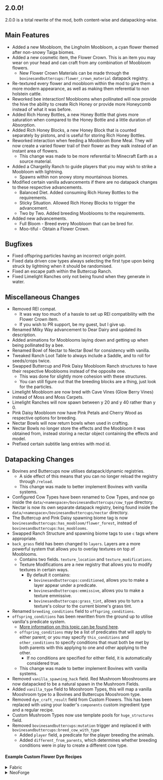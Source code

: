 ## 2.0.0!
2.0.0 is a total rewrite of the mod, both content-wise and datapacking-wise.

## Main Features
- Added a new Moobloom, the Lingholm Moobloom, a cyan flower themed after non-snowy Taiga biomes.
- Added a new cosmetic item, the Flower Crown. This is an item you may wear on your head and can craft from any combination of Moobloom flowers.
  - New Flower Crown Materials can be made through the `bovinesandbuttercups:flower_crown_material` datapack registry.
- Re-textured every flower and moobloom within the mod to give them a more modern appearance, as well as making them referential to non holstein cattle.
- Reworked bee interaction! Mooblooms when pollinated will now provide the hive the ability to create Rich Honey or provide more Honeycomb instead of what it was before.
- Added Rich Honey Bottles, a new Honey Bottle that gives more saturation when compared to the Honey Bottle and a little duration of Absorption.
- Added Rich Honey Blocks, a new Honey Block that is counted separately by pistons, and is useful for storing Rich Honey Bottles.
- Reworked interaction when feeding a Moobloom Bone Meal. They will now create a varied flower trail of their flower as they walk instead of an instant area of flowers.
  - This change was made to be more referential to Minecraft Earth as a source material.
- Added a Chargelily Ranch to guide players that you may wish to strike a Moobloom with lightning.
  - Spawns within non snowy stony mountainous biomes.
- Modified certain vanilla advancements if there are no datapack changes to these respective advancements.
  - Balanced Diet. Added consuming Rich Honey Bottles to the requirements.
  - Sticky Situation. Allowed Rich Honey Blocks to trigger the advancement.
  - Two by Two. Added breeding Mooblooms to the requirements.
- Added new advancements.
  - Full Bloom - Breed every Moobloom that can be bred for.
  - Moo-tiful - Obtain a Flower Crown.

## Bugfixes
- Fixed offspring particles having an incorrect origin point.
- Fixed data driven cow types always selecting the first type upon being struck by lightning when it should be randomised.
- Fixed an escape path within the Buttercup Ranch.
- Fixed Limelight Ranches only not being found when they generate in water.

## Miscellaneous Changes
- Removed REI compat.
  - It was way too much of a hassle to set up REI compatibility with the Flower Crown item.
  - If you wish to PR support, be my guest, but I give up.
- Renamed Milky Way advancement to Dear Dairy and updated its description.
- Added animations for Mooblooms laying down and getting up when being pollinated by a bee.
- Renamed Bowl of Nectar to Nectar Bowl for consistency with vanilla.
- Tweaked Ranch Loot Table to always include a Saddle, and to roll for seeds/crops twice.
- Swapped Buttercup and Pink Daisy Moobloom Ranch structures to have their respective Mooblooms instead of the opposite one.
  - This was done for slightly more cohesion with these structures.
  - You can still figure out that the breeding blocks are a thing, just look for the particles.
- Limelight Moobloom are now bred with Cave Vines (Glow Berry Vines) instead of Moss and Moss Carpets.
- Limelight Ranches will now spawn between y 20 and y 40 rather than y 0.
- Pink Daisy Moobloom now have Pink Petals and Cherry Wood as respective options for breeding.
- Nectar Bowls will now return bowls when used in crafting.
- Nectar Bowls no longer store the effects and the Moobloom it was obtained from, instead storing a nectar object containing the effects and model.
- Prefixed certain subtitle lang entries with mod id.

## Datapacking Changes
- Bovines and Buttercups now utilises datapack/dynamic registries.
  - A side effect of this means that you can no longer reload the registry through `/reload`.
  - This change was made to better implement Bovines with vanilla systems.
- Configured Cow Types have been renamed to Cow Types, and now go inside the `data/<namespace>/bovinesandbuttercups/cow_type` directory.
- Nectar is now its own separate datapack registry, being found inside the `data/<namespace>/bovinesandbuttercups/nectar` directory.
- The Buttercup and Pink Daisy spawning biome tag is now `bovinesandbuttercups:has_moobloom/flower_forest`, instead of `bovinesandbuttercups:has_mooblooms`.
- Swapped Ranch Structure and spawning biome tags to use `c` tags where appropriate.
- `back_grass` field has been changed to `layers`. Layers are a more powerful system that allows you to overlay textures on top of Mooblooms.
  - Contains two fields. `texture_location` and `texture_modifications`.
  - Texture Modifications are a new registry that allows you to modify textures in certain ways.
    - By default it contains:
      - `bovinesandbuttercups:conditioned`, allows you to make a layer appear under a predicate.
      - `bovinesandbuttercups:emmissive`, allows you to make a texture emmissive.
      - `bovinesandbuttercups:grass_tint`, allows you to turn a texture's colour to the current biome's grass tint.
- Renamed `breeding_conditions` field to `offspring_conditions`.
- `offspring_conditions` has been rewritten from the ground up to utilise vanilla's predicate system.
  - [More information on this topic can be found here](https://minecraft.wiki/w/Predicate).
  - `offspring_conditions` may be a list of predicates that will apply to either parent; or you may specify `this_conditions` and `other_conditions` to specify conditions that must both be met by both parents with this applying to one and other applying to the other.
    - If no conditions are specified for either field, it is automatically considered true.
  - This change was made to better implement Bovines with vanilla systems.
- Removed `vanilla_spawning_hack` field. Red Mushroom Mooshrooms are now datapacked to be a natural spawn in the Mushroom Fields.
- Added `vanilla_type` field to Mooshroom Types, this will map a vanilla Mooshroom type to a Bovines and Buttercups Mooshroom type.
- Removed `dye_craft_result` field from Custom Flowers. This has been replaced with using your loader's `components` custom ingredient type and a regular recipe.
- Custom Mushroom Types now use template pools for `huge_structures` field.
- Removed `bovinesandbuttercups:mutation` trigger and replaced it with `bovinesandbuttercups:breed_cow_with_type`
  - Added `player` field, a predicate for the player breeding the animals.
  - Added `different_from_parents`, which determines whether breeding conditions were in play to create a different cow type.

#### Example Custom Flower Dye Recipes
<details>
<summary>Fabric</summary>
```json
{
  "type": "minecraft:crafting_shapeless",
  "category": "misc",
  "group": "red_dye",
  "ingredients": [
    {
      "fabric:type": "fabric:components",
      "base": {
        "item": "bovinesandbuttercups:custom_flower"
      },
      "components": {
        "bovinesandbuttercups:custom_flower": "test:fire_flower"
      }
    }
  ],
  "result": {
    "id": "minecraft:red_dye",
    "count": 1
  }
}
```
</details>
<details>
<summary>NeoForge</summary>
```json
{
  "type": "minecraft:crafting_shapeless",
  "category": "misc",
  "group": "red_dye",
  "ingredients": [
    {
      "type": "neoforge:components",
      "items": [
        "bovinesandbuttercups:custom_flower"
      ],
      "components": {
        "bovinesandbuttercups:custom_flower": "test:fire_flower"
      }
    }
  ],
  "result": {
    "id": "minecraft:red_dye",
    "count": 1
  }
}
```
</details>